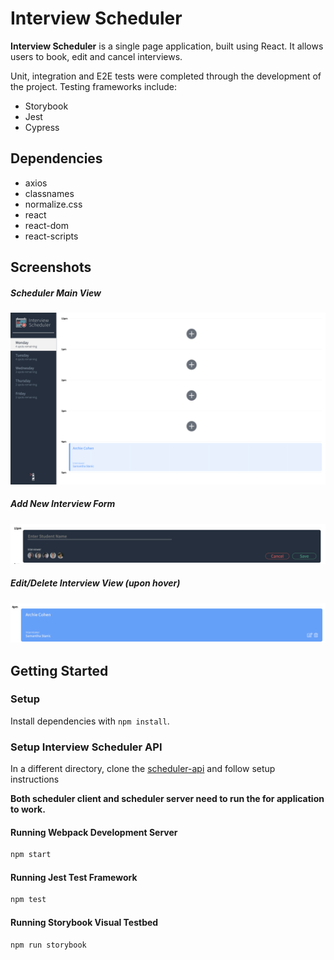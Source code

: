 # Interview Scheduler

**Interview Scheduler** is a single page application, built using React. It allows users to book, edit and cancel interviews.

Unit, integration and E2E tests were completed through the development of the project. Testing frameworks include:
- Storybook
- Jest
- Cypress

## Dependencies

- axios
- classnames
- normalize.css
- react
- react-dom
- react-scripts

## Screenshots

##### Scheduler Main View
!["Scheduler main view"](https://github.com/Irena-Pod/scheduler/blob/master/docs/Interview_Scheduler_main_view.png?raw=true)

##### Add New Interview Form
!["Add new interview form"](https://github.com/Irena-Pod/scheduler/blob/master/docs/Add_new_interview_form.png?raw=true)

##### Edit/Delete Interview View (upon hover)
!["Edit/Delete interview view (upon hover)"](https://github.com/Irena-Pod/scheduler/blob/master/docs/Edit_or_delete_interview_view_hover.png?raw=true)


## Getting Started
### Setup

Install dependencies with `npm install`.

### Setup Interview Scheduler API

In a different directory, clone the [scheduler-api](https://github.com/lighthouse-labs/scheduler-api) and follow setup instructions

**Both scheduler client and scheduler server need to run the for application to work.**

#### Running Webpack Development Server

```sh
npm start
```

#### Running Jest Test Framework

```sh
npm test
```

#### Running Storybook Visual Testbed

```sh
npm run storybook
```
